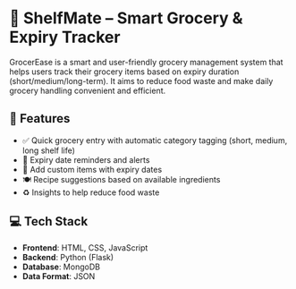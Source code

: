 # 🛒 ShelfMate – Smart Grocery & Expiry Tracker

GrocerEase is a smart and user-friendly grocery management system that helps users track their grocery items based on expiry duration (short/medium/long-term). It aims to reduce food waste and make daily grocery handling convenient and efficient.

## 🔧 Features

- ✅ Quick grocery entry with automatic category tagging (short, medium, long shelf life)
- 📆 Expiry date reminders and alerts
- 📝 Add custom items with expiry dates
- 🍽️ Recipe suggestions based on available ingredients
- ♻️ Insights to help reduce food waste

## 💻 Tech Stack

- **Frontend**: HTML, CSS, JavaScript  
- **Backend**: Python (Flask)  
- **Database**: MongoDB  
- **Data Format**: JSON  
